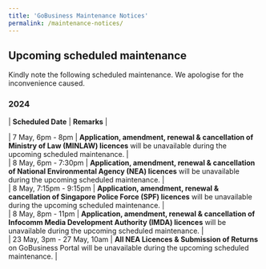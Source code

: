 ```yaml
---
title: 'GoBusiness Maintenance Notices'
permalink: /maintenance-notices/
---
```


## Upcoming scheduled maintenance

Kindly note the following scheduled maintenance. We apologise for the inconvenience caused.

### 2024 

| **Scheduled Date** | **Remarks** |  


                    
| 7 May, 6pm - 8pm | **Application, amendment, renewal & cancellation of Ministry of Law (MINLAW) licences** will be unavailable during the upcoming scheduled maintenance. |            
| 8 May, 6pm - 7:30pm | **Application, amendment, renewal & cancellation of National Environmental Agency (NEA) licences** will be unavailable during the upcoming scheduled maintenance. |      
| 8 May, 7:15pm - 9:15pm | **Application, amendment, renewal & cancellation of Singapore Police Force (SPF) licences** will be unavailable during the upcoming scheduled maintenance. |     
| 8 May, 8pm - 11pm | **Application, amendment, renewal & cancellation of Infocomm Media Development Authority (IMDA) licences** will be unavailable during the upcoming scheduled maintenance. |       
| 23 May, 3pm - 27 May, 10am | **All NEA Licences & Submission of Returns** on GoBusiness Portal will be unavailable during the upcoming scheduled maintenance. |       
    

      



<script src="/jquery/jquery.min.js"></script> <script src="/jquery/resize-tables.js"></script>
